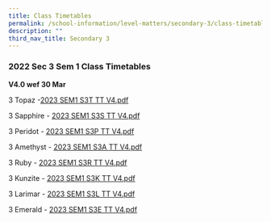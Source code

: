 ```yaml
---
title: Class Timetables
permalink: /school-information/level-matters/secondary-3/class-timetables/
description: ""
third_nav_title: Secondary 3
---
```

### 2022 Sec 3 Sem 1 Class Timetables

**V4.0 wef 30 Mar**

3 Topaz -[2023 SEM1 S3T TT V4.pdf](/files/Class%20Timetables/2023/Sem%201/V4_0/2023%20SEM1%20S3T%20TT%20V4.pdf)

3 Sapphire - [2023 SEM1 S3S TT V4.pdf](/files/Class%20Timetables/2023/Sem%201/V4_0/2023%20SEM1%20S3S%20TT%20V4.pdf)

3 Peridot - [2023 SEM1 S3P TT V4.pdf](/files/Class%20Timetables/2023/Sem%201/V4_0/2023%20SEM1%20S3P%20TT%20V4.pdf)

3 Amethyst - [2023 SEM1 S3A TT V4.pdf](/files/Class%20Timetables/2023/Sem%201/V4_0/2023%20SEM1%20S3A%20TT%20V4.pdf)

3 Ruby - [2023 SEM1 S3R TT V4.pdf](/files/Class%20Timetables/2023/Sem%201/V4_0/2023%20SEM1%20S3R%20TT%20V4.pdf)

3 Kunzite - [2023 SEM1 S3K TT V4.pdf](/files/Class%20Timetables/2023/Sem%201/V4_0/2023%20SEM1%20S3K%20TT%20V4.pdf)

3 Larimar - [2023 SEM1 S3L TT V4.pdf](/files/Class%20Timetables/2023/Sem%201/V4_0/2023%20SEM1%20S3L%20TT%20V4.pdf)

3 Emerald - [2023 SEM1 S3E TT V4.pdf](/files/Class%20Timetables/2023/Sem%201/V4_0/2023%20SEM1%20S3E%20TT%20V4.pdf)